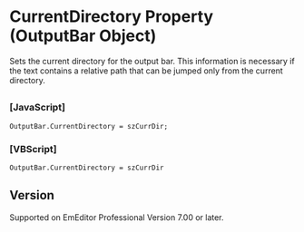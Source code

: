 # CurrentDirectory Property (OutputBar Object)

Sets the current directory for the output bar. This information is necessary if the text contains a relative path that can be jumped only from the current directory.

## 

### \[JavaScript\]

```
OutputBar.CurrentDirectory = szCurrDir;
```

### \[VBScript\]

```
OutputBar.CurrentDirectory = szCurrDir
```

## Version

Supported on EmEditor Professional Version 7.00 or later.
